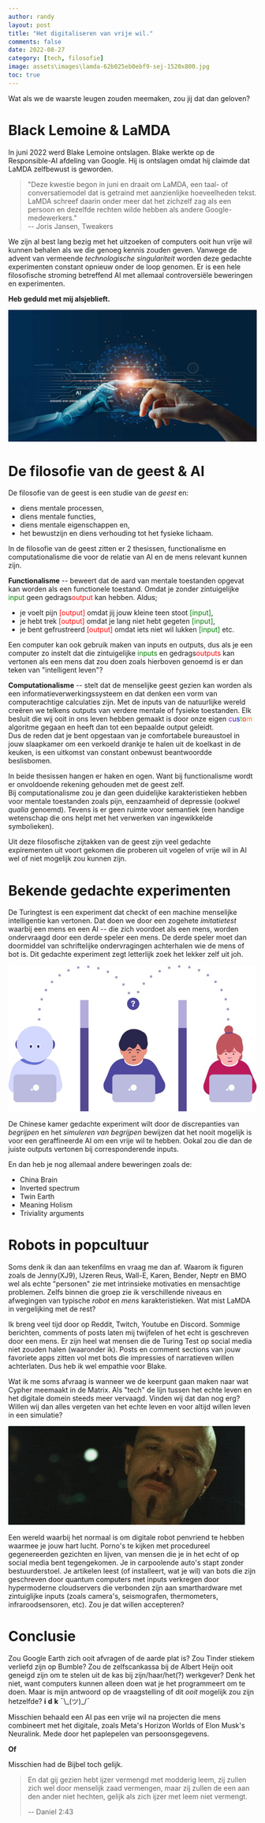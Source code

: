 ```yaml
---
author: randy
layout: post
title: "Het digitaliseren van vrije wil."
comments: false
date: 2022-08-27
category: [tech, filosofie]
image: assets\images\lamda-62b025eb0ebf9-sej-1520x800.jpg
toc: true
---
```

Wat als we de waarste leugen zouden meemaken, zou jij dat dan geloven?

# Black Lemoine & LaMDA

In juni 2022 werd Blake Lemoine ontslagen. Blake werkte op de Responsible-AI afdeling van Google. Hij is ontslagen omdat hij claimde dat LaMDA zelfbewust is geworden. 

> "Deze kwestie begon in juni en draait om LaMDA, een taal- of conversatiemodel dat is getraind met aanzienlijke hoeveelheden tekst. LaMDA schreef daarin onder meer dat het zichzelf zag als een persoon en dezelfde rechten wilde hebben als andere Google-medewerkers."<br>
-- Joris Jansen, Tweakers 

We zijn al best lang bezig met het uitzoeken of computers ooit hun vrije wil kunnen behalen als we die genoeg kennis zouden geven. Vanwege de advent van vermeende _technologische singulariteit_ worden deze gedachte experimenten constant opnieuw onder de loop genomen. Er is een hele filosofische stroming betreffend AI met allemaal controversiële beweringen en experimenten.  

**Heb geduld met mij alsjeblieft.**

![image](\assets\images\iStock-1206796363.jpg)

# De filosofie van de geest & AI

De filosofie van de geest is een studie van de _geest_ en: 
- diens mentale processen, 
- diens mentale functies, 
- diens mentale eigenschappen en, 
- het bewustzijn en diens verhouding tot het fysieke lichaam. 

In de filosofie van de geest zitten er 2 thesissen, functionalisme en computationalisme die voor de relatie van AI en de mens relevant kunnen zijn. 

**Functionalisme** -- beweert dat de aard van mentale toestanden opgevat kan worden als een functionele toestand. Omdat je zonder zintuigelijke <font color="green">input</font> geen gedrags<font color="red">output</font> kan hebben. Aldus; 
- je voelt pijn <font color="red">[output]</font> omdat jij jouw kleine teen stoot <font color="green">[input]</font>, 
- je hebt trek <font color="red">[output]</font> omdat je lang niet hebt gegeten <font color="green">[input]</font>, 
- je bent gefrustreerd <font color="red">[output]</font> omdat iets niet wil lukken <font color="green">[input]</font> etc.

Een computer kan ook gebruik maken van inputs en outputs, dus als je een computer zo instelt dat die zintuigelijke <font color="green">inputs</font> en gedrags<font color="red">outputs</font> kan vertonen als een mens dat zou doen zoals hierboven genoemd is er dan teken van "intelligent leven"?

**Computationalisme** -- stelt dat de menselijke geest gezien kan worden als een informatieverwerkingssysteem en dat denken een vorm van computerachtige calculaties zijn. Met de inputs van de natuurlijke wereld creëren we telkens outputs van verdere mentale of fysieke toestanden. Elk besluit die wij ooit in ons leven hebben gemaakt is door onze eigen 
	<span class="block-line"><span><span style="color:#9400D3;">c</span><span style="color:#4B0082;">u</span><span style="color:#0000FF;">s</span><span style="color:#00FF00;">t</span><span style="color:#FF0000;">o</span><span style="color:#FF7F0F;">m</span></span></span>
algoritme gegaan en heeft dan tot een bepaalde output geleidt. \
Dus de reden dat je bent opgestaan van je comfortabele bureaustoel in jouw slaapkamer om een verkoeld drankje te halen uit de koelkast in de keuken, is een uitkomst van constant onbewust beantwoordde beslisbomen.

In beide thesissen hangen er haken en ogen. Want bij functionalisme wordt er onvoldoende rekening gehouden met de geest zelf. \
Bij computationalisme zou je dan geen duidelijke karakteristieken hebben voor mentale toestanden zoals pijn, eenzaamheid of depressie (ookwel _qualia_ genoemd). Tevens is er geen ruimte voor semantiek (een handige wetenschap die ons helpt met het verwerken van ingewikkelde symbolieken). 

Uit deze filosofische zijtakken van de geest zijn veel gedachte expirementen uit voort gekomen die proberen uit vogelen of vrije wil in AI wel of niet mogelijk zou kunnen zijn. 

# Bekende gedachte experimenten

De Turingtest is een experiment dat checkt of een machine menselijke intelligentie kan vertonen. Dat doen we door een zogehete *imitatietest* waarbij een mens en een AI -- die zich voordoet als een mens, worden ondervraagd door een derde speler een mens. De derde speler moet dan doormiddel van schriftelijke ondervragingen achterhalen wie de mens of bot is. Dit gedachte experiment zegt letterlijk zoek het lekker zelf uit joh.

![Turing Test](\assets\images\what-is-the-turing-test.jpg)

De Chinese kamer gedachte experiment wilt door de discrepanties van _begrijpen_ en het _simuleren van begrijpen_ bewijzen dat het nooit mogelijk is voor een geraffineerde AI om een vrije wil te hebben. Ookal zou die dan de juiste outputs vertonen bij corresponderende inputs.

En dan heb je nog allemaal andere beweringen zoals de:
- China Brain
- Inverted spectrum
- Twin Earth
- Meaning Holism
- Triviality arguments

# Robots in popcultuur

Soms denk ik dan aan tekenfilms en vraag me dan af. Waarom ik figuren zoals de Jenny(XJ9), IJzeren Reus, Wall-E, Karen, Bender, Neptr en BMO wel als echte "personen" zie met intrinsieke motivaties en mensachtige problemen. Zelfs binnen die groep zie ik verschillende niveaus en afwegingen van typische _robot_ en _mens_ karakteristieken. Wat mist LaMDA in vergelijking met de rest? 

Ik breng veel tijd door op Reddit, Twitch, Youtube en Discord. Sommige berichten, comments of posts laten mij twijfelen of het echt is geschreven door een mens. Er zijn heel wat mensen die de Turing Test op social media niet zouden halen (waaronder ik). Posts en comment sections van jouw favoriete apps zitten vol met bots die impressies of narratieven willen achterlaten. Dus heb ik wel empathie voor Blake. 

Wat ik me soms afvraag is wanneer we de keerpunt gaan maken naar wat Cypher meemaakt in de Matrix. Als "tech" de lijn tussen het echte leven en het digitale domein steeds meer vervaagd. Vinden wij dat dan nog erg? Willen wij dan alles vergeten van het echte leven en voor altijd willen leven in een simulatie? 

![Hij genoot echt van die simulatie steak](\assets\images\200.gif)

Een wereld waarbij het normaal is om digitale robot penvriend te hebben waarmee je jouw hart lucht. Porno's te kijken met procedureel gegenereerden gezichten en lijven, van mensen die je in het echt of op social media bent tegengekomen. Je in carpoolende auto's stapt zonder bestuurderstoel. Je artikelen leest (of installeert, wat je wil) van bots die zijn geschreven door quantum computers met inputs verkregen door hypermoderne cloudservers die verbonden zijn aan smarthardware met zintuiglijke inputs (zoals camera's, seismografen, thermometers, infraroodsensoren, etc). Zou je dat willen accepteren?

# Conclusie

Zou Google Earth zich ooit afvragen of de aarde plat is? Zou Tinder stiekem verliefd zijn op Bumble? Zou de zelfscankassa bij de Albert Heijn ooit geneigd zijn om te stelen uit de kas bij zijn/haar/het(?) werkgever? Denk het niet, want computers kunnen alleen doen wat je het programmeert om te doen. Maar is mijn antwoord op de vraagstelling of dit *ooit* mogelijk zou zijn hetzelfde? **i** **d** **k** ¯\\\_(ツ)_/¯ 

Misschien behaald een AI pas een vrije wil na projecten die mens combineert met het digitale, zoals Meta's Horizon Worlds of Elon Musk's Neuralink. Mede door het paplepelen van persoonsgegevens.

**Of**

Misschien had de Bijbel toch gelijk.
> En dat gij gezien hebt ijzer vermengd met modderig leem, zij zullen zich wel door menselijk zaad vermengen, maar zij zullen de een aan den ander niet hechten, gelijk als zich ijzer met leem niet vermengt. 
>
> -- Daniel 2:43 